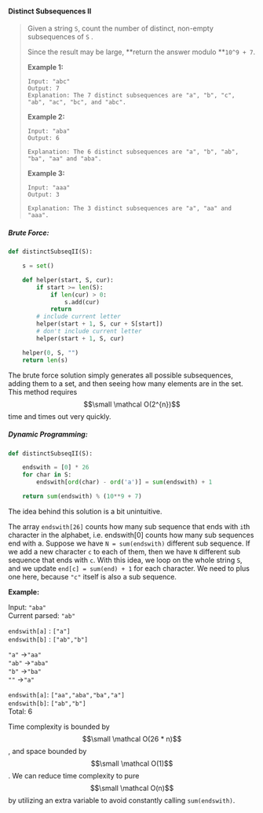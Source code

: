 #### Distinct Subsequences II

> Given a string `S`, count the number of distinct, non-empty subsequences of `S` .
>
> Since the result may be large, **return the answer modulo **`10^9 + 7`.
>
> **Example 1:**
>
> ```
> Input: "abc"
> Output: 7
> Explanation: The 7 distinct subsequences are "a", "b", "c", "ab", "ac", "bc", and "abc".
> ```
>
> **Example 2:**
>
> ```
> Input: "aba"
> Output: 6
>
> Explanation: The 6 distinct subsequences are "a", "b", "ab", "ba", "aa" and "aba".
> ```
>
> **Example 3:**
>
> ```
> Input: "aaa"
> Output: 3
>
> Explanation: The 3 distinct subsequences are "a", "aa" and "aaa".
> ```

##### Brute Force:

```py
def distinctSubseqII(S):

    s = set()

    def helper(start, S, cur):
        if start >= len(S):
            if len(cur) > 0:
                s.add(cur)
            return
        # include current letter
        helper(start + 1, S, cur + S[start])
        # don't include current letter
        helper(start + 1, S, cur)

    helper(0, S, "")
    return len(s)
```

The brute force solution simply generates all possible subsequences, adding them to a set, and then seeing how many elements are in the set. This method requires $$\small \mathcal O(2^{n})$$ time and times out very quickly.

##### Dynamic Programming:

```py
def distinctSubseqII(S):

    endswith = [0] * 26        
    for char in S:
        endswith[ord(char) - ord('a')] = sum(endswith) + 1

    return sum(endswith) % (10**9 + 7)
```

The idea behind this solution is a bit unintuitive. 

The array `endswith[26]` counts how many sub sequence that ends with `i`th character in the alphabet, i.e. endswith\[0\] counts how many sub sequences end with a. Suppose we have `N = sum(endswith)` different sub sequence. If we add a new character `c` to each of them, then we have `N` different sub sequence that ends with `c`. With this idea, we loop on the whole string `S`,  
 and we update `end[c] = sum(end) + 1` for each character. We need to plus one here, because `"c"` itself is also a sub sequence.

**Example:**

Input: `"aba"`  
Current parsed: `"ab"`

`endswith[a]` : `["a"]`  
`endswith[b]` : `["ab","b"]`

`"a"` -&gt;`"aa"`  
`"ab"` -&gt;`"aba"`  
`"b"` -&gt;`"ba"`  
`""` -&gt;`"a"`

`endswith[a]`: `["aa","aba","ba","a"]`  
`endswith[b]`: `["ab","b"]`  
Total: 6

Time complexity is bounded by $$\small \mathcal O(26 * n)$$, and space bounded by $$\small \mathcal O(1)$$. We can reduce time complexity to pure $$\small \mathcal O(n)$$ by utilizing an extra variable to avoid constantly calling `sum(endswith)`.

